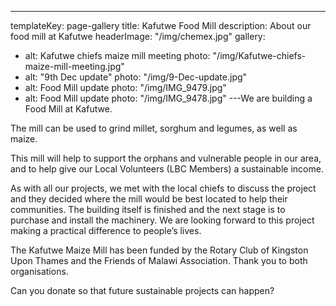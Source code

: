 ---
templateKey: page-gallery
title: Kafutwe Food Mill
description: About our food mill at Kafutwe
headerImage: "/img/chemex.jpg"
gallery:
  - alt: Kafutwe chiefs maize mill meeting
    photo: "/img/Kafutwe-chiefs-maize-mill-meeting.jpg"
  - alt: "9th Dec update"
    photo: "/img/9-Dec-update.jpg"
  - alt: Food Mill update
    photo: "/img/IMG_9479.jpg"
  - alt: Food Mill update
    photo: "/img/IMG_9478.jpg"
---We are building a Food Mill at Kafutwe.

The mill can be used to grind millet, sorghum and legumes, as well as maize.

This mill will help to support the orphans and vulnerable people in our area, and to help give our Local Volunteers (LBC Members) a sustainable income.

As with all our projects, we met with the local chiefs to discuss the project and they decided where the mill would be best located to help their communities.
The building itself is finished and the next stage is to purchase and install the machinery. We are looking forward to this project making a practical difference to people’s lives.

The Kafutwe Maize Mill has been funded by the Rotary Club of Kingston Upon Thames and the Friends of Malawi Association. Thank you to both organisations.

Can you donate so that future sustainable projects can happen?
